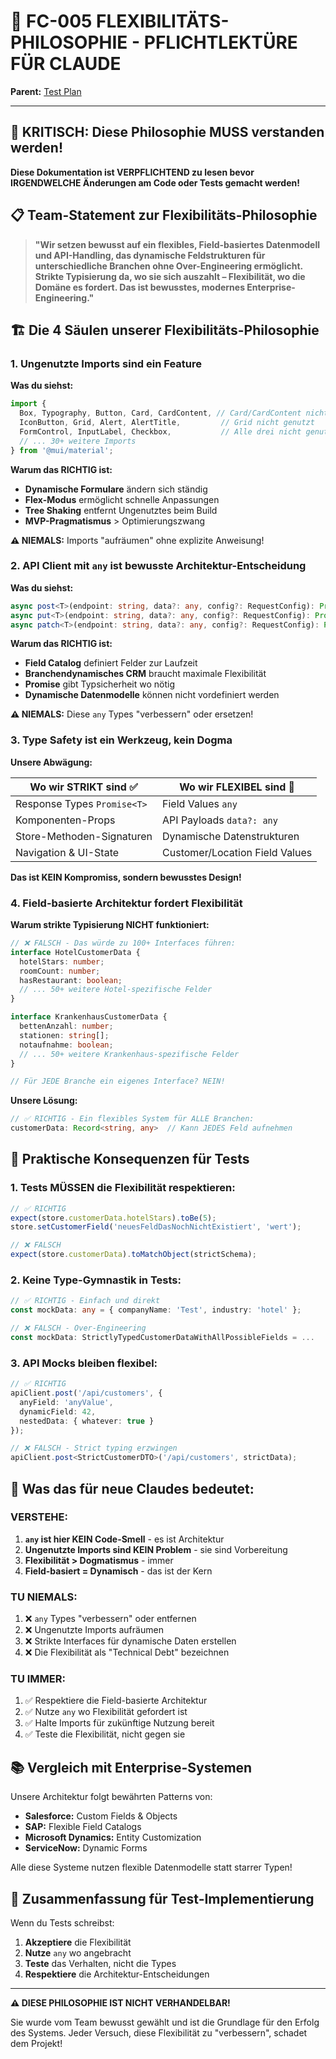 # 🎯 FC-005 FLEXIBILITÄTS-PHILOSOPHIE - PFLICHTLEKTÜRE FÜR CLAUDE

**Parent:** [Test Plan](/Users/joergstreeck/freshplan-sales-tool/docs/features/FC-005-CUSTOMER-MANAGEMENT/09-TEST-PLAN/README.md)

---

## 🚨 KRITISCH: Diese Philosophie MUSS verstanden werden!

**Diese Dokumentation ist VERPFLICHTEND zu lesen bevor IRGENDWELCHE Änderungen am Code oder Tests gemacht werden!**

## 📋 Team-Statement zur Flexibilitäts-Philosophie

> **"Wir setzen bewusst auf ein flexibles, Field-basiertes Datenmodell und API-Handling, das dynamische Feldstrukturen für unterschiedliche Branchen ohne Over-Engineering ermöglicht. Strikte Typisierung da, wo sie sich auszahlt – Flexibilität, wo die Domäne es fordert. Das ist bewusstes, modernes Enterprise-Engineering."**

## 🏗️ Die 4 Säulen unserer Flexibilitäts-Philosophie

### 1. **Ungenutzte Imports sind ein Feature**

**Was du siehst:**
```typescript
import {
  Box, Typography, Button, Card, CardContent, // Card/CardContent nicht genutzt
  IconButton, Grid, Alert, AlertTitle,         // Grid nicht genutzt
  FormControl, InputLabel, Checkbox,           // Alle drei nicht genutzt
  // ... 30+ weitere Imports
} from '@mui/material';
```

**Warum das RICHTIG ist:**
- **Dynamische Formulare** ändern sich ständig
- **Flex-Modus** ermöglicht schnelle Anpassungen
- **Tree Shaking** entfernt Ungenutztes beim Build
- **MVP-Pragmatismus** > Optimierungszwang

**⚠️ NIEMALS:** Imports "aufräumen" ohne explizite Anweisung!

### 2. **API Client mit `any` ist bewusste Architektur-Entscheidung**

**Was du siehst:**
```typescript
async post<T>(endpoint: string, data?: any, config?: RequestConfig): Promise<T>
async put<T>(endpoint: string, data?: any, config?: RequestConfig): Promise<T>
async patch<T>(endpoint: string, data?: any, config?: RequestConfig): Promise<T>
```

**Warum das RICHTIG ist:**
- **Field Catalog** definiert Felder zur Laufzeit
- **Branchendynamisches CRM** braucht maximale Flexibilität
- **Promise<T>** gibt Typsicherheit wo nötig
- **Dynamische Datenmodelle** können nicht vordefiniert werden

**⚠️ NIEMALS:** Diese `any` Types "verbessern" oder ersetzen!

### 3. **Type Safety ist ein Werkzeug, kein Dogma**

**Unsere Abwägung:**

| Wo wir STRIKT sind ✅ | Wo wir FLEXIBEL sind 🔄 |
|----------------------|-------------------------|
| Response Types `Promise<T>` | Field Values `any` |
| Komponenten-Props | API Payloads `data?: any` |
| Store-Methoden-Signaturen | Dynamische Datenstrukturen |
| Navigation & UI-State | Customer/Location Field Values |

**Das ist KEIN Kompromiss, sondern bewusstes Design!**

### 4. **Field-basierte Architektur fordert Flexibilität**

**Warum strikte Typisierung NICHT funktioniert:**
```typescript
// ❌ FALSCH - Das würde zu 100+ Interfaces führen:
interface HotelCustomerData {
  hotelStars: number;
  roomCount: number;
  hasRestaurant: boolean;
  // ... 50+ weitere Hotel-spezifische Felder
}

interface KrankenhausCustomerData {
  bettenAnzahl: number;
  stationen: string[];
  notaufnahme: boolean;
  // ... 50+ weitere Krankenhaus-spezifische Felder
}

// Für JEDE Branche ein eigenes Interface? NEIN!
```

**Unsere Lösung:**
```typescript
// ✅ RICHTIG - Ein flexibles System für ALLE Branchen:
customerData: Record<string, any>  // Kann JEDES Feld aufnehmen
```

## 🎯 Praktische Konsequenzen für Tests

### 1. **Tests MÜSSEN die Flexibilität respektieren:**
```typescript
// ✅ RICHTIG
expect(store.customerData.hotelStars).toBe(5);
store.setCustomerField('neuesFeldDasNochNichtExistiert', 'wert');

// ❌ FALSCH
expect(store.customerData).toMatchObject(strictSchema);
```

### 2. **Keine Type-Gymnastik in Tests:**
```typescript
// ✅ RICHTIG - Einfach und direkt
const mockData: any = { companyName: 'Test', industry: 'hotel' };

// ❌ FALSCH - Over-Engineering
const mockData: StrictlyTypedCustomerDataWithAllPossibleFields = ...
```

### 3. **API Mocks bleiben flexibel:**
```typescript
// ✅ RICHTIG
apiClient.post('/api/customers', { 
  anyField: 'anyValue',
  dynamicField: 42,
  nestedData: { whatever: true }
});

// ❌ FALSCH - Strict typing erzwingen
apiClient.post<StrictCustomerDTO>('/api/customers', strictData);
```

## 🚨 Was das für neue Claudes bedeutet:

### VERSTEHE:
1. **`any` ist hier KEIN Code-Smell** - es ist Architektur
2. **Ungenutzte Imports sind KEIN Problem** - sie sind Vorbereitung
3. **Flexibilität > Dogmatismus** - immer
4. **Field-basiert = Dynamisch** - das ist der Kern

### TU NIEMALS:
1. ❌ `any` Types "verbessern" oder entfernen
2. ❌ Ungenutzte Imports aufräumen
3. ❌ Strikte Interfaces für dynamische Daten erstellen
4. ❌ Die Flexibilität als "Technical Debt" bezeichnen

### TU IMMER:
1. ✅ Respektiere die Field-basierte Architektur
2. ✅ Nutze `any` wo Flexibilität gefordert ist
3. ✅ Halte Imports für zukünftige Nutzung bereit
4. ✅ Teste die Flexibilität, nicht gegen sie

## 📚 Vergleich mit Enterprise-Systemen

Unsere Architektur folgt bewährten Patterns von:
- **Salesforce:** Custom Fields & Objects
- **SAP:** Flexible Field Catalogs
- **Microsoft Dynamics:** Entity Customization
- **ServiceNow:** Dynamic Forms

Alle diese Systeme nutzen flexible Datenmodelle statt starrer Typen!

## 🎯 Zusammenfassung für Test-Implementierung

Wenn du Tests schreibst:
1. **Akzeptiere** die Flexibilität
2. **Nutze** `any` wo angebracht
3. **Teste** das Verhalten, nicht die Types
4. **Respektiere** die Architektur-Entscheidungen

---

**⚠️ DIESE PHILOSOPHIE IST NICHT VERHANDELBAR!**

Sie wurde vom Team bewusst gewählt und ist die Grundlage für den Erfolg des Systems. Jeder Versuch, diese Flexibilität zu "verbessern", schadet dem Projekt!